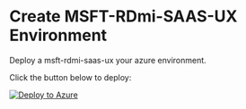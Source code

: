# Create MSFT-RDmi-SAAS-UX Environment

Deploy a msft-rdmi-saas-ux your azure environment.

Click the button below to deploy:

[![Deploy to Azure](https://azuredeploy.net/deploybutton.png)](https://portal.azure.com/#create/Microsoft.Template/uri/https%3A%2F%2Fraw.githubusercontent.com%2Fviswanadhamkudapu%2FRepository%2Fmaster%2Fdeploynew%2FmainTemplate.json)
